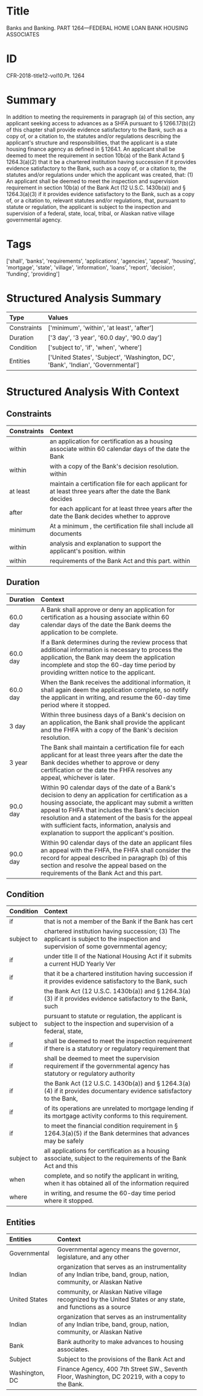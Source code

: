 # Title

 Banks and Banking. PART 1264—FEDERAL HOME LOAN BANK HOUSING ASSOCIATES


# ID

 CFR-2018-title12-vol10.Pt. 1264


# Summary

In addition to meeting the requirements in paragraph (a) of this section, any applicant seeking access to advances as a SHFA pursuant to &#167;&#8201;1266.17(b)(2) of this chapter shall provide evidence satisfactory to the Bank, such as a copy of, or a citation to, the statutes and/or regulations describing the applicant's structure and responsibilities, that the applicant is a state housing finance agency as defined in &#167;&#8201;1264.1.
An applicant shall be deemed to meet the requirement in section 10b(a) of the Bank Actand &#167;&#8201;1264.3(a)(2) that it be a chartered institution having succession if it provides evidence satisfactory to the Bank, such as a copy of, or a citation to, the statutes and/or regulations under which the applicant was created, that:
(1) An applicant shall be deemed to meet the inspection and supervision requirement in section 10b(a) of the Bank Act (12 U.S.C. 1430b(a)) and &#167;&#8201;1264.3(a)(3) if it provides evidence satisfactory to the Bank, such as a copy of, or a citation to, relevant statutes and/or regulations, that, pursuant to statute or regulation, the applicant is subject to the inspection and supervision of a federal, state, local, tribal, or Alaskan native village governmental agency.


# Tags

['shall', 'banks', 'requirements', 'applications', 'agencies', 'appeal', 'housing', 'mortgage', 'state', 'village', 'information', 'loans', 'report', 'decision', 'funding', 'providing']


# Structured Analysis Summary

| Type        | Values                                                                           |
|:------------|:---------------------------------------------------------------------------------|
| Constraints | ['minimum', 'within', 'at least', 'after']                                       |
| Duration    | ['3 day', '3 year', '60.0 day', '90.0 day']                                      |
| Condition   | ['subject to', 'if', 'when', 'where']                                            |
| Entities    | ['United States', 'Subject', 'Washington, DC', 'Bank', 'Indian', 'Governmental'] |


# Structured Analysis With Context

 


## Constraints

| Constraints   | Context                                                                                                   |
|:--------------|:----------------------------------------------------------------------------------------------------------|
| within        | an application for certification as a housing associate within 60 calendar days of the date the Bank      |
| within        | with a copy of the Bank's decision resolution. within                                                     |
| at least      | maintain a certification file for each applicant for at least three years after the date the Bank decides |
| after         | for each applicant for at least three years after the date the Bank decides whether to approve            |
| minimum       | At a  minimum , the certification file shall include all documents                                        |
| within        | analysis and explanation to support the applicant's position. within                                      |
| within        | requirements of the Bank Act and this part. within                                                        |


## Duration

| Duration   | Context                                                                                                                                                                                                                                                                                                                                                                |
|:-----------|:-----------------------------------------------------------------------------------------------------------------------------------------------------------------------------------------------------------------------------------------------------------------------------------------------------------------------------------------------------------------------|
| 60.0 day   | A Bank shall approve or deny an application for certification as a housing associate within 60 calendar days of the date the Bank deems the application to be complete.                                                                                                                                                                                                |
| 60.0 day   | If a Bank determines during the review process that additional information is necessary to process the application, the Bank may deem the application incomplete and stop the 60-day time period by providing written notice to the applicant.                                                                                                                         |
| 60.0 day   | When the Bank receives the additional information, it shall again deem the application complete, so notify the applicant in writing, and resume the 60-day time period where it stopped.                                                                                                                                                                               |
| 3 day      | Within three business days of a Bank's decision on an application, the Bank shall provide the applicant and the FHFA with a copy of the Bank's decision resolution.                                                                                                                                                                                                    |
| 3 year     | The Bank shall maintain a certification file for each applicant for at least three years after the date the Bank decides whether to approve or deny certification or the date the FHFA resolves any appeal, whichever is later.                                                                                                                                        |
| 90.0 day   | Within 90 calendar days of the date of a Bank's decision to deny an application for certification as a housing associate, the applicant may submit a written appeal to FHFA that includes the Bank's decision resolution and a statement of the basis for the appeal with sufficient facts, information, analysis and explanation to support the applicant's position. |
| 90.0 day   | Within 90 calendar days of the date an applicant files an appeal with the FHFA, the FHFA shall consider the record for appeal described in paragraph (b) of this section and resolve the appeal based on the requirements of the Bank Act and this part.                                                                                                               |


## Condition

| Condition   | Context                                                                                                                              |
|:------------|:-------------------------------------------------------------------------------------------------------------------------------------|
| if          | that is not a member of the Bank if  the Bank has cert                                                                               |
| subject to  | chartered institution having succession; (3) The applicant is subject to the inspection and supervision of some governmental agency; |
| if          | under title II of the National Housing Act if  it submits a current HUD Yearly Ver                                                   |
| if          | that it be a chartered institution having succession if it provides evidence satisfactory to the Bank, such                          |
| if          | the Bank Act (12 U.S.C. 1430b(a)) and &#167;&#8201;1264.3(a)(3) if it provides evidence satisfactory to the Bank, such               |
| subject to  | pursuant to statute or regulation, the applicant is subject to the inspection and supervision of a federal, state,                   |
| if          | shall be deemed to meet the inspection requirement if there is a statutory or regulatory requirement that                            |
| if          | shall be deemed to meet the supervision requirement if the governmental agency has statutory or regulatory authority                 |
| if          | the Bank Act (12 U.S.C. 1430b(a)) and &#167;&#8201;1264.3(a)(4) if it provides documentary evidence satisfactory to the Bank,        |
| if          | of its operations are unrelated to mortgage lending if  its mortgage activity conforms to this requirement.                          |
| if          | to meet the financial condition requirement in &#167;&#8201;1264.3(a)(5) if the Bank determines that advances may be safely          |
| subject to  | all applications for certification as a housing associate, subject to the requirements of the Bank Act and this                      |
| when        | complete, and so notify the applicant in writing, when it has obtained all of the information required                               |
| where       | in writing, and resume the 60-day time period where  it stopped.                                                                     |


## Entities

| Entities       | Context                                                                                                               |
|:---------------|:----------------------------------------------------------------------------------------------------------------------|
| Governmental   | Governmental agency means the governor, legislature, and any other                                                    |
| Indian         | organization that serves as an instrumentality of any Indian tribe, band, group, nation, community, or Alaskan Native |
| United States  | community, or Alaskan Native village recognized by the United States or any state, and functions as a source          |
| Indian         | organization that serves as an instrumentality of any Indian tribe, band, group, nation, community, or Alaskan Native |
| Bank           | Bank  authority to make advances to housing associates.                                                               |
| Subject        | Subject to the provisions of the Bank Act and                                                                         |
| Washington, DC | Finance Agency, 400 7th Street SW., Seventh Floor, Washington, DC  20219, with a copy to the Bank.                    |


